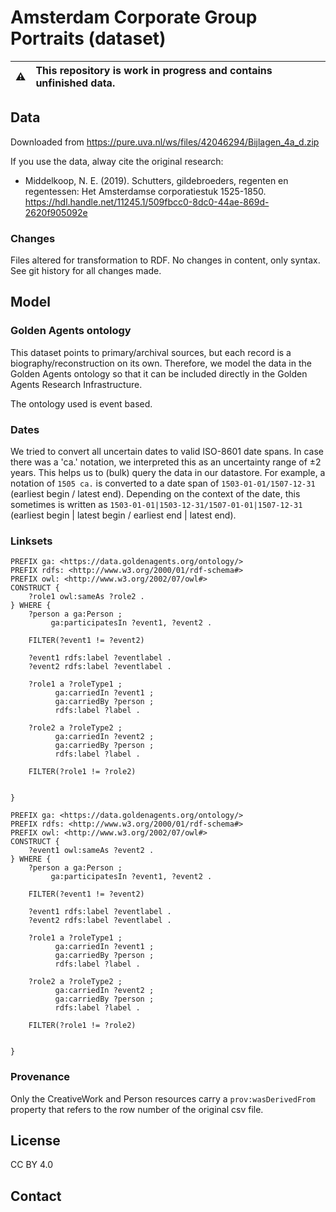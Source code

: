 # Amsterdam Corporate Group Portraits (dataset)

:warning: | This repository is work in progress and contains unfinished data. 
:---: | :---

## Data

Downloaded from https://pure.uva.nl/ws/files/42046294/Bijlagen_4a_d.zip

If you use the data, alway cite the original research:

* Middelkoop, N. E. (2019). Schutters, gildebroeders, regenten en regentessen: Het Amsterdamse corporatiestuk 1525-1850. <https://hdl.handle.net/11245.1/509fbcc0-8dc0-44ae-869d-2620f905092e> 



### Changes

Files altered for transformation to RDF. No changes in content, only syntax. See git history for all changes made. 

## Model

### Golden Agents ontology

This dataset points to primary/archival sources, but each record is a biography/reconstruction on its own. Therefore, we model the data in the Golden Agents ontology so that it can be included directly in the Golden Agents Research Infrastructure. 

The ontology used is event based. 
### Dates
We tried to convert all uncertain dates to valid ISO-8601 date spans. In case there was a 'ca.' notation, we interpreted this as an uncertainty range of ±2 years. This helps us to (bulk) query the data in our datastore.
For example, a notation of `1505 ca.` is converted to a date span of `1503-01-01/1507-12-31` (earliest begin / latest end). Depending on the context of the date, this sometimes is written as `1503-01-01|1503-12-31/1507-01-01|1507-12-31` (earliest begin | latest begin / earliest end | latest end).

### Linksets

```SPARQL
PREFIX ga: <https://data.goldenagents.org/ontology/>
PREFIX rdfs: <http://www.w3.org/2000/01/rdf-schema#>
PREFIX owl: <http://www.w3.org/2002/07/owl#>
CONSTRUCT {
    ?role1 owl:sameAs ?role2 .
} WHERE { 
    ?person a ga:Person ;
         ga:participatesIn ?event1, ?event2 .
    
    FILTER(?event1 != ?event2)
    
    ?event1 rdfs:label ?eventlabel .
    ?event2 rdfs:label ?eventlabel .
    
    ?role1 a ?roleType1 ;
          ga:carriedIn ?event1 ;
          ga:carriedBy ?person ;
          rdfs:label ?label .
    
    ?role2 a ?roleType2 ;
          ga:carriedIn ?event2 ;
          ga:carriedBy ?person ;
          rdfs:label ?label .
    
    FILTER(?role1 != ?role2)
    
    
}

```

```SPARQL
PREFIX ga: <https://data.goldenagents.org/ontology/>
PREFIX rdfs: <http://www.w3.org/2000/01/rdf-schema#>
PREFIX owl: <http://www.w3.org/2002/07/owl#>
CONSTRUCT {
    ?event1 owl:sameAs ?event2 .
} WHERE { 
    ?person a ga:Person ;
         ga:participatesIn ?event1, ?event2 .
    
    FILTER(?event1 != ?event2)
    
    ?event1 rdfs:label ?eventlabel .
    ?event2 rdfs:label ?eventlabel .
    
    ?role1 a ?roleType1 ;
          ga:carriedIn ?event1 ;
          ga:carriedBy ?person ;
          rdfs:label ?label .
    
    ?role2 a ?roleType2 ;
          ga:carriedIn ?event2 ;
          ga:carriedBy ?person ;
          rdfs:label ?label .
    
    FILTER(?role1 != ?role2)
    
    
}
```

### Provenance
Only the CreativeWork and Person resources carry a `prov:wasDerivedFrom` property that refers to the row number of the original csv file. 

## License

CC BY 4.0
## Contact
